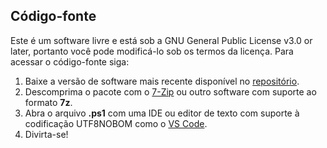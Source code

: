 ## Código-fonte
Este é um software livre e está sob a GNU General Public License v3.0 or later, portanto você pode modificá-lo sob os termos da licença. Para acessar o código-fonte siga:

1. Baixe a versão de software mais recente disponível no [repositório](https://github.com/2uj1m28ohz/autopilot/releases).
2. Descomprima o pacote com o [7-Zip](https://www.7-zip.org) ou outro software com suporte ao formato **7z**.
3. Abra o arquivo **.ps1** com uma IDE ou editor de texto com suporte à codificação UTF8NOBOM como o [VS Code](https://github.com/microsoft/vscode).
4. Divirta-se!
